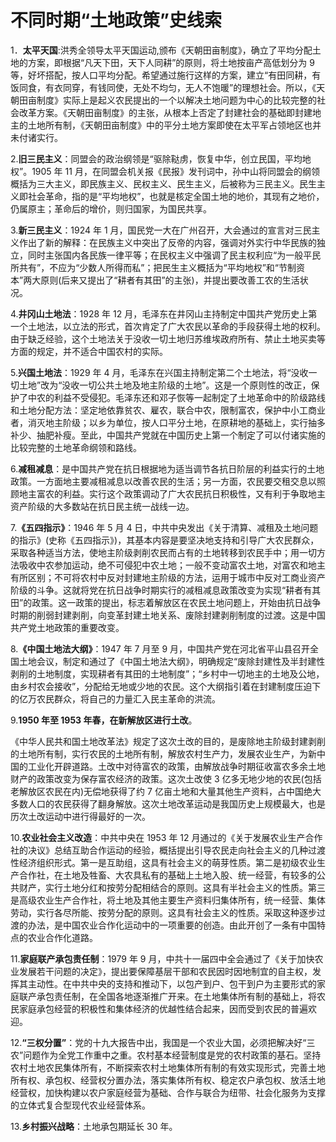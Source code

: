 # 不同时期“土地政策”史线索

1．**太平天国**:洪秀全领导太平天国运动,颁布《天朝田亩制度》，确立了平均分配土地的方案，即根据“凡天下田，天下人同耕”的原则，将土地按亩产高低划分为 9 等，好坏搭配，按人口平均分配。希望通过施行这样的方案，建立“有田同耕，有饭同食，有衣同穿，有钱同使，无处不均匀，无人不饱暖”的理想社会。所以，《天朝田亩制度》实际上是起义农民提出的一个以解决土地问题为中心的比较完整的社会改革方案。《天朝田亩制度》的主张，从根本上否定了封建社会的基础即封建地主的土地所有制，《天朝田亩制度》中的平分土地方案即使在太平军占领地区也并未付诸实行。

2.**旧三民主义**：同盟会的政治纲领是“驱除鞑虏，恢复中华，创立民国，平均地权”。1905 年 11 月，在同盟会机关报《民报》发刊词中，孙中山将同盟会的纲领概括为三大主义，即民族主义、民权主义、民生主义，后被称为三民主义。民生主义即社会革命，指的是“平均地权”，也就是核定全国土地的地价，其现有之地价，仍属原主；革命后的增价，则归国家，为国民共享。

3.**新三民主义**：1924 年 1 月，国民党一大在广州召开，大会通过的宣言对三民主义作出了新的解释：在民族主义中突出了反帝的内容，强调对外实行中华民族的独立，同时主张国内各民族一律平等；在民权主义中强调了民主权利应“为一般平民所共有”，不应为“少数人所得而私”；把民生主义概括为“平均地权”和“节制资本”两大原则(后来又提出了“耕者有其田”的主张)，并提出要改善工农的生活状况。

4.**井冈山土地法**：1928 年 12 月，毛泽东在井冈山主持制定中国共产党历史上第一个土地法，以立法的形式，首次肯定了广大农民以革命的手段获得土地的权利。由于缺乏经验，这个土地法关于没收一切土地归苏维埃政府所有、禁止土地买卖等方面的规定，并不适合中国农村的实际。

5.**兴国土地法**：1929 年 4 月，毛泽东在兴国主持制定第二个土地法，将“没收一切土地”改为“没收一切公共土地及地主阶级的土地”。这是一个原则性的改正，保护了中农的利益不受侵犯。毛泽东还和邓子恢等一起制定了土地革命中的阶级路线和土地分配方法：坚定地依靠贫农、雇农，联合中农，限制富农，保护中小工商业者，消灭地主阶级；以乡为单位，按人口平分土地，在原耕地的基础上，实行抽多补少、抽肥补瘦。至此，中国共产党就在中国历史上第一个制定了可以付诸实施的比较完整的土地革命纲领和路线。

6.**减租减息**：是中国共产党在抗日根据地为适当调节各抗日阶层的利益实行的土地政策。一方面地主要减租减息以改善农民的生活；另一方面，农民要交租交息以照顾地主富农的利益。实行这个政策调动了广大农民抗日积极性，又有利于争取地主资产阶级的大多数站在抗日民主统一战线一边。

7.**《五四指示》**：1946 年 5 月 4 日，中共中央发出《关于清算、减租及土地问题的指示》(史称《五四指示》)，其基本内容是要坚决地支持和引导广大农民群众，采取各种适当方法，使地主阶级剥削农民而占有的土地转移到农民手中；用一切方法吸收中农参加运动，绝不可侵犯中农土地；一般不变动富农土地，对富农和地主有所区别；不可将农村中反对封建地主阶级的方法，运用于城市中反对工商业资产阶级的斗争。这就将党在抗日战争时期实行的减租减息政策改变为实现“耕者有其田”的政策。这一政策的提出，标志着解放区在农民土地问题上，开始由抗日战争时期的削弱封建剥削，向变革封建土地关系、废除封建剥削制度的过渡。这是中国共产党土地政策的重要改变。

8.**《中国土地法大纲》**：1947 年 7 月至 9 月，中国共产党在河北省平山县召开全国土地会议，制定和通过了《中国土地法大纲》，明确规定“废除封建性及半封建性剥削的土地制度，实现耕者有其田的土地制度”；“乡村中一切地主的土地及公地，由乡村农会接收”，分配给无地或少地的农民。这个大纲指引着在封建制度压迫下的亿万农民群众，将自己的力量汇入民主革命的洪流。

9.**1950 年至 1953 年春，在新解放区进行土改**。

《中华人民共和国土地改革法》规定了这次土改的目的，是废除地主阶级封建剥削的土地所有制，实行农民的土地所有制，解放农村生产力，发展农业生产，为新中国的工业化开辟道路。土改中对待富农的政策，由解放战争时期征收富农多余土地财产的政策改变为保存富农经济的政策。这次土改使 3 亿多无地少地的农民(包括老解放区农民在内)无偿地获得了约 7 亿亩土地和大量其他生产资料，占中国绝大多数人口的农民获得了翻身解放。这次土地改革运动是我国历史上规模最大，也是历次土改运动中进行得最好的一次。

10.**农业社会主义改造**：中共中央在 1953 年 12 月通过的《关于发展农业生产合作社的决议》总结互助合作运动的经验，概括提出引导农民走向社会主义的几种过渡性经济组织形式。第一是互助组，这具有社会主义的萌芽性质。第二是初级农业生产合作社，在土地及牲畜、大农具私有的基础上土地入股、统一经营，有较多的公共财产，实行土地分红和按劳分配相结合的原则。这具有半社会主义的性质。第三是高级农业生产合作社，将土地及其他主要生产资料归集体所有，统一经营、集体劳动，实行各尽所能、按劳分配的原则。这具有社会主义的性质。采取这种逐步过渡的办法，是中国农业合作化运动中的一项重要的创造。由此开创了一条有中国特点的农业合作化道路。

11.**家庭联产承包责任制**：1979 年 9 月，中共十一届四中全会通过了《关于加快农业发展若干问题的决定》，提出要保障基层干部和农民因时因地制宜的自主权，发挥其主动性。在中共中央的支持和推动下，以包产到户、包干到户为主要形式的家庭联产承包责任制，在全国各地逐渐推广开来。在土地集体所有制的基础上，将农民家庭承包经营的积极性和集体经济的优越性结合起来，因而受到农民的普遍欢迎。

12.**“三权分置”**：党的十九大报告中出，我国是一个农业大国，必须把解决好“三农”问题作为全党工作重中之重。农村基本经营制度是党的农村政策的基石。坚持农村土地农民集体所有，不断探索农村土地集体所有制的有效实现形式，完善土地所有权、承包权、经营权分置办法，落实集体所有权、稳定农户承包权、放活土地经营权，加快构建以农户家庭经营为基础、合作与联合为纽带、社会化服务为支撑的立体式复合型现代农业经营体系。

13.**乡村振兴战略**：土地承包期延长 30 年。
